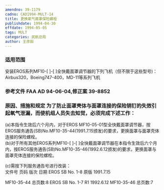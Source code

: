 ```yaml
---
amendno: 39-1179  
cadno: CAD1994-MULT-14  
title: 更换氧气面罩保险螺栓  
publishdate: 1994-04-30  
effdate: 1994-05-05  
tags: MULT  
categories: 民航总局  
author: 王彦田  
---
```

  
### 适用范围  
安装EROS系列MF10-[ ]-[ ]全快戴面罩调节器的下列飞机（但不限于这些型号)： Airbus320，Boeing747-400，MD-11等系列飞机  
  
<!--more-->  
### 参考文件    FAA AD 94-06-04,修正案 39-8852  
  
### 原因、措施和规定 为了防止面罩壳体与面罩连接的保险销钉的失效引起氧气泄漏，而使机组人员失去知觉，必须完成下述工作：  
(a)本指令生效后六个月内，对于EROS MF10-05-01型全快戴面罩调节器，按EROS服务通告(SB)No.MF10-35-44(1991.7.15颁发)的要求，更换面罩与面罩壳体连接的保险螺栓。  
    (b)对于所有其他EROS系列MF10-[ ]-[ ]全快戴面罩调节器在本指令生效后六个月内，按EROS服务通告(SB)No.MF10-35-46(1992.6.12颁发)的要求，更换面罩与面罩壳体连接的保险螺栓。  
  
(c)需按下列服务通告号进行改装：  
文件号 页码 版次 日期 EROS SB No. 1-8 原版 1991.7.15  
        
MF10-35-44 总页数:8 EROS SB No. 1-7 R1 1992.6.12 MF10-35-46 总页数:7  
